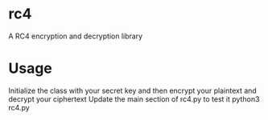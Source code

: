# rc4
A RC4 encryption and decryption library

# Usage
Initialize the class with your secret key and then encrypt your plaintext and decrypt your ciphertext
Update the main section of rc4.py to test it
python3 rc4.py
